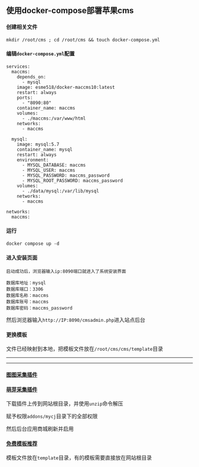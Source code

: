 ## 使用docker-compose部署苹果cms

#### 创建相关文件

```
mkdir /root/cms ; cd /root/cms && touch docker-compose.yml
```

#### 编辑`docker-compose.yml`配置

```
services:
  maccms:
    depends_on:
      - mysql
    image: esme518/docker-maccms10:latest
    restart: always
    ports:
      - "8090:80"
    container_name: maccms
    volumes:
      - ./maccms:/var/www/html
    networks:
      - maccms

  mysql:
    image: mysql:5.7
    container_name: mysql
    restart: always
    environment:
      - MYSQL_DATABASE: maccms
      - MYSQL_USER: maccms
      - MYSQL_PASSWORD: maccms_password
      - MYSQL_ROOT_PASSWORD: maccms_password
    volumes:
      - ./data/mysql:/var/lib/mysql
    networks:
      - maccms

networks:
  maccms:
```


#### 运行
```
docker compose up -d
```


#### 进入安装页面

```
启动成功后，浏览器输入ip:8090端口就进入了系统安装界面

数据库地址：mysql
数据库端口：3306
数据库名称：maccms
数据库账号：maccms
数据库密码：maccms_password
```


然后浏览器输入`http://IP:8090/cmsadmin.php`进入站点后台


#### 更换模板

文件已经映射到本地，把模板文件放在`/root/cms/cms/template`目录



---
---

#### [图图采集插件](https://maccmsbox.com/details416.html)

#### [萌芽采集插件](https://www.mycj.pro/mycj-down)

下载插件上传到网站根目录，并使用`unzip`命令解压

赋予权限`addons/mycj`目录下的全部权限

然后后台应用商城刷新并启用

#### [免费模板推荐](https://www.maccmsbox.com/)

模板文件放在`template`目录，有的模板需要直接放在网站根目录
